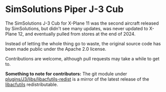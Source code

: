 # SimSolutions Piper J-3 Cub
The SimSolutions J-3 Cub for X-Plane 11 was the second aircraft released by SimSolutions, but didn't see many updates, was never updated to X-Plane 12, and eventually pulled from stores at the end of 2024.

Instead of letting the whole thing go to waste, the original source code has been made public under the Apache 2.0 license.

Contributions are welcome, although pull requests may take a while to get to.

**Something to note for contributors:** The git module under [plugins/J3/libs/libacfutils-redist](plugins/J3/libs/libacfutils-redist) is a mirror of the latest release of the [libacfutils](https://github.com/skiselkov/libacfutils/releases) redistributable.